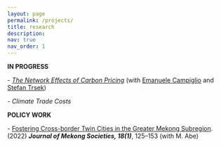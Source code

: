 ```yaml
---
layout: page
permalink: /projects/
title: research
description: 
nav: true
nav_order: 1
---
```

<div class="projects">

<p> <b>IN PROGRESS</b>

<p>- <em><a href="https://site.unibo.it/smooth/en/agenda/https-www-aere-org-aere-summer-conference/aere_2022_campiglio.pdf/@@download/file/AERE_2022_Campiglio.pdf">The Network Effects of Carbon Pricing</a></em> (with <a href="https://sites.google.com/site/ecampiglio/">Emanuele Campiglio</a> and <a href="https://research.wu.ac.at/en/persons/stefan-trsek-3">Stefan Trsek</a>)

<br>

<p>- <em>Climate Trade Costs</em>

<p> <b>POLICY WORK</b>

<div class="publications">

<p>- <a href="https://so03.tci-thaijo.org/index.php/mekongjournal/article/view/260459">Fostering Cross-border Twin Cities in the Greater Mekong Subregion</a>. (2022) <b><i>Journal of Mekong Societies, 18(1)</i></b>, 125–153 
  (with M. Abe)

